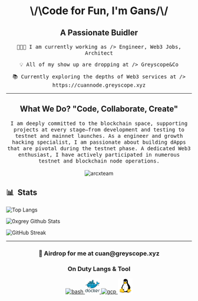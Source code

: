 <h1 align="center">\/\Code for Fun, I'm Gans/\/</h1>
<h2 align="center">A Passionate Buidler</h2>

<p align="center">
  <samp>👨🏻‍💻 I am currently working as /> Engineer, Web3 Jobs, Architect <p align="center">
  <samp>💡 All of my show up are dropping at /> Greyscope&Co <p align="center">
  <samp>📚 Currently exploring the depths of Web3 services at /> https://cuannode.greyscope.xyz
</p>

***

<h2 align="center">What We Do? "Code, Collaborate, Create"</h2>
<p align="center">
  <samp>I am deeply committed to the blockchain space, supporting projects at every stage—from development and testing to testnet and mainnet launches. As a engineer and growth hacking specialist, I am passionate about building dApps that are pivotal during the testnet phase. A dedicated Web3 enthusiast, I have actively participated in numerous testnet and blockchain node operations.
  </samp>
  <br> <br>
  <img src="https://komarev.com/ghpvc/?username=arcxteam&label=Profile%20views&color=464fff&style=flat" alt="arcxteam" />
</p>


## 📊 &nbsp;Stats

![Top Langs](https://github-readme-stats.vercel.app/api/top-langs/?username=arcxteam&layout=compact&theme=dark&hide_border=false)

![0xgrey Github Stats](https://github-readme-stats.vercel.app/api?username=arcxteam&hide=contribs,prs&show_icons=true&bg_color=0d1116&title_color=464fff&text_color=fef000&icon_color=ffffff)

![GitHub Streak](https://github-readme-streak-stats.herokuapp.com?user=arcxteam&theme=yellowdark&date_format=j%20M%5B%20Y%5D&card_width=470&card_height=120&background=000000)

***

<h3 align="center">📧 Airdrop for me at cuan@greyscope.xyz</h3>
<p align="center">
</p>

<h3 align="center">On Duty Langs & Tool</h3>

<p align="center"> <a href="https://www.gnu.org/software/bash/" target="_blank" rel="noreferrer"> <img src="https://www.vectorlogo.zone/logos/gnu_bash/gnu_bash-official.svg" alt="bash" width="40" height="40"/> </a> 
<a href="https://www.docker.com/" target="_blank" rel="noreferrer"> <img src="https://raw.githubusercontent.com/devicons/devicon/master/icons/docker/docker-original-wordmark.svg" alt="docker" width="40" height="40"/> </a> <a href="https://cloud.google.com" target="_blank" rel="noreferrer"> <img src="https://www.vectorlogo.zone/logos/google_cloud/google_cloud-icon.svg" alt="gcp" width="40" height="40"/> </a> <a href="https://www.linux.org/" target="_blank" rel="noreferrer"> <img src="https://raw.githubusercontent.com/devicons/devicon/master/icons/linux/linux-original.svg" alt="linux" width="40" height="40"/> </a>  </p>

